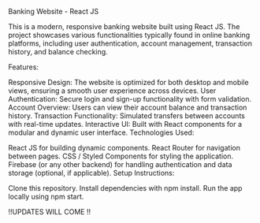 Banking Website - React JS

This is a modern, responsive banking website built using React JS. The project showcases various functionalities typically found in online banking platforms, including user authentication, account management, transaction history, and balance checking.

Features:

Responsive Design: The website is optimized for both desktop and mobile views, ensuring a smooth user experience across devices.
User Authentication: Secure login and sign-up functionality with form validation.
Account Overview: Users can view their account balance and transaction history.
Transaction Functionality: Simulated transfers between accounts with real-time updates.
Interactive UI: Built with React components for a modular and dynamic user interface.
Technologies Used:

React JS for building dynamic components.
React Router for navigation between pages.
CSS / Styled Components for styling the application.
Firebase (or any other backend) for handling authentication and data storage (optional, if applicable).
Setup Instructions:

Clone this repository.
Install dependencies with npm install.
Run the app locally using npm start.


!!UPDATES WILL COME !!
